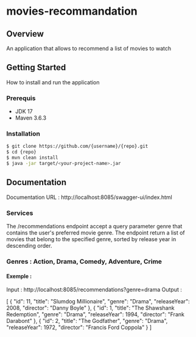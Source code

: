 # movies-recommandation

## Overview

An application that allows to recommend a list of movies to watch

## Getting Started

How to install and run the application

### Prerequis

- JDK 17
- Maven 3.6.3

### Installation

```bash
$ git clone https://github.com/{username}/{repo}.git
$ cd {repo}
$ mvn clean install
$ java -jar target/<your-project-name>.jar
```

## Documentation

Documentation URL : http://localhost:8085/swagger-ui/index.html

### Services

The /recommendations endpoint accept a query parameter genre that contains the user's preferred movie genre. The endpoint return a list of movies that belong to the specified genre, sorted by release year in descending order.

### Genres : Action, Drama, Comedy, Adventure, Crime

#### Exemple : 

Input : http://localhost:8085/recommendations?genre=drama
Output :

[
  {
    "id": 11,
    "title": "Slumdog Millionaire",
    "genre": "Drama",
    "releaseYear": 2008,
    "director": "Danny Boyle"
  },
  {
    "id": 1,
    "title": "The Shawshank Redemption",
    "genre": "Drama",
    "releaseYear": 1994,
    "director": "Frank Darabont"
  },
  {
    "id": 2,
    "title": "The Godfather",
    "genre": "Drama",
    "releaseYear": 1972,
    "director": "Francis Ford Coppola"
  }
]
